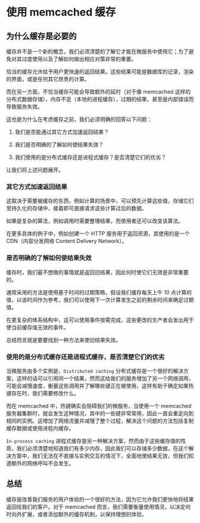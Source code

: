 # 使用 memcached 缓存

## 为什么缓存是必要的

缓存并不是一个新的概念，我们必须清楚的了解它才能在微服务中使用它；为了避免对其过度使用以及了解如何做出相应对策非常的重要。

恰当的缓存允许给予用户更快速的返回结果。这些结果可能是数据库的记录，渲染的界面，或是任何其它昂贵的计算。

而在另一方面，不恰当缓存可能会导致额外的延时（对于像 memcached 这样的分布式数据存储），内存不足（本地的进程缓存），过期的结果，甚至是内部错误而导致服务失效。

这也是为什么在考虑缓存之前，我们必须明确的回答以下问题：

1. 我们是否能通过其它方式加速返回结果？

1. 我们是否明确的了解如何使结果失效？

1. 我们使用的是分布式缓存还是进程式缓存？是否清楚它们的优劣？

让我们将上述问题展开。

### 其它方式加速返回结果

这取决于需要被缓存的东西，例如计算的场景中，可以预先计算这些值，存储它们至持久化的存储中，接着即可直接请求这些计算过后的数据。

如果是复杂的算法，例如调用时需要整理结果，而使用者还可以改变该算法。

在更多具体的例子中，例如创建一个 HTTP 服务用于返回资源，其使用的是一个 CDN（内容分发网络 Content Delivery Network）。

### 是否明确的了解如何使结果失效

缓存时，我们最不想做的事情就是返回旧结果，因此何时使它们无效是非常重要的。

通常采用的方法是使用基于时间的过期策略，假设我们缓存每天上午 10 点计算的值，以该时间作为参考，我们可以使用下一次计算发生之前的剩余时间来确定过期值。

在更复杂的体系结构中，这可以使用事件按需完成，这些更改的生产者会发出用于使当前缓存值无效的事件。

总结而言就是要要找到一种方法来使旧结果失效。

### 使用的是分布式缓存还是进程式缓存，是否清楚它们的优劣

当微服务由多个实例是，`Distributed caching` 分布式缓存是一个很好的解决方案，这样的话可以引用同一个结果，然而这给我们的服务增加了另一个网络调用，可能会减慢速度，衡量这些调用并了解哪些键正在被使用，这样有助于确定如果热键存在时，我们需要修改什么。

而在 memcached 中，热键确实会阻碍我们的微服务，当使用一个 memcached 服务器集群时，就会发生这种情况，其中的一些键非常常用，因此一直会重定向到相同的实例。这增加了网络流量并减慢了整个过程，解决这个问题的方法包括复制缓存数据或使用进程内缓存。

`In-process caching` 进程式缓存是另一种解决方案，然而由于这些缓存值的性质，我们必须清楚地知道我们有多少内存，因此我们可以存储多少数据，在这个解决方案中，我们无法在不直接与实例交互的情况下，全面地使结果无效，但我们知道额外的网络呼叫不会发生。

## 总结

缓存是改善我们服务的用户体验的一个很好的方法，因为它允许我们更快地将结果返回给我们的客户。对于 memcached 而言，我们需要衡量使用情况，以决定何时向外扩展，或者添加额外的缓存机制，以保持理想的体验。
